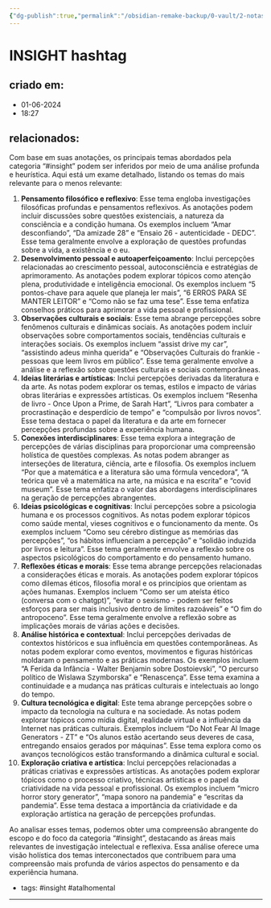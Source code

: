 ```yaml
---
{"dg-publish":true,"permalink":"/obsidian-remake-backup/0-vault/2-notas-permanentes/insight-hashtag/","tags":["permanente","insight","atalhomental"],"dgHomeLink":true,"dgShowLocalGraph":true,"dgShowFileTree":true,"dgEnableSearch":true,"noteIcon":""}
---
```


# INSIGHT hashtag

## criado em: 
- 01-06-2024
- 18:27
## relacionados:

Com base em suas anotações, os principais temas abordados pela categoria “#insight” podem ser inferidos por meio de uma análise profunda e heurística. Aqui está um exame detalhado, listando os temas do mais relevante para o menos relevante:

1. **Pensamento filosófico e reflexivo**: Esse tema engloba investigações filosóficas profundas e pensamentos reflexivos. As anotações podem incluir discussões sobre questões existenciais, a natureza da consciência e a condição humana. Os exemplos incluem “Amar desconfiando”, “Da amizade 28” e “Ensaio 26 - autenticidade - DEDC”. Esse tema geralmente envolve a exploração de questões profundas sobre a vida, a existência e o eu.
2. **Desenvolvimento pessoal e autoaperfeiçoamento**: Inclui percepções relacionadas ao crescimento pessoal, autoconsciência e estratégias de aprimoramento. As anotações podem explorar tópicos como atenção plena, produtividade e inteligência emocional. Os exemplos incluem “5 pontos-chave para aquele que planeja ler mais”, “6 ERROS PARA SE MANTER LEITOR” e “Como não se faz uma tese”. Esse tema enfatiza conselhos práticos para aprimorar a vida pessoal e profissional.
3. **Observações culturais e sociais**: Esse tema abrange percepções sobre fenômenos culturais e dinâmicas sociais. As anotações podem incluir observações sobre comportamentos sociais, tendências culturais e interações sociais. Os exemplos incluem “assist drive my car”, “assistindo adeus minha querida” e “Observações Culturais do frankie - pessoas que leem livros em público”. Esse tema geralmente envolve a análise e a reflexão sobre questões culturais e sociais contemporâneas.
4. **Ideias literárias e artísticas**: Inclui percepções derivadas da literatura e da arte. As notas podem explorar os temas, estilos e impacto de várias obras literárias e expressões artísticas. Os exemplos incluem “Resenha de livro - Once Upon a Prime, de Sarah Hart”, “Livros para combater a procrastinação e desperdício de tempo” e “compulsão por livros novos”. Esse tema destaca o papel da literatura e da arte em fornecer percepções profundas sobre a experiência humana.
5. **Conexões interdisciplinares**: Esse tema explora a integração de percepções de várias disciplinas para proporcionar uma compreensão holística de questões complexas. As notas podem abranger as interseções de literatura, ciência, arte e filosofia. Os exemplos incluem “Por que a matemática e a literatura são uma fórmula vencedora”, “A teórica que vê a matemática na arte, na música e na escrita” e “covid museum”. Esse tema enfatiza o valor das abordagens interdisciplinares na geração de percepções abrangentes.
6. **Ideias psicológicas e cognitivas**: Inclui percepções sobre a psicologia humana e os processos cognitivos. As notas podem explorar tópicos como saúde mental, vieses cognitivos e o funcionamento da mente. Os exemplos incluem “Como seu cérebro distingue as memórias das percepções”, “os hábitos influenciam a percepção” e “solidão induzida por livros e leitura”. Esse tema geralmente envolve a reflexão sobre os aspectos psicológicos do comportamento e do pensamento humano.
7. **Reflexões éticas e morais**: Esse tema abrange percepções relacionadas a considerações éticas e morais. As anotações podem explorar tópicos como dilemas éticos, filosofia moral e os princípios que orientam as ações humanas. Exemplos incluem “Como ser um ateísta ético (conversa com o chatgpt)”, “evitar o sexismo - podem ser feitos esforços para ser mais inclusivo dentro de limites razoáveis” e “O fim do antropoceno”. Esse tema geralmente envolve a reflexão sobre as implicações morais de várias ações e decisões.
8. **Análise histórica e contextual**: Inclui percepções derivadas de contextos históricos e sua influência em questões contemporâneas. As notas podem explorar como eventos, movimentos e figuras históricas moldaram o pensamento e as práticas modernas. Os exemplos incluem “A Ferida da Infância - Walter Benjamin sobre Dostoievski”, “O percurso político de Wislawa Szymborska” e “Renascença”. Esse tema examina a continuidade e a mudança nas práticas culturais e intelectuais ao longo do tempo.
9. **Cultura tecnológica e digital**: Este tema abrange percepções sobre o impacto da tecnologia na cultura e na sociedade. As notas podem explorar tópicos como mídia digital, realidade virtual e a influência da Internet nas práticas culturais. Exemplos incluem “Do Not Fear AI Image Generators - ZT” e “Os alunos estão acertando seus deveres de casa, entregando ensaios gerados por máquinas”. Esse tema explora como os avanços tecnológicos estão transformando a dinâmica cultural e social.
10. **Exploração criativa e artística**: Inclui percepções relacionadas a práticas criativas e expressões artísticas. As anotações podem explorar tópicos como o processo criativo, técnicas artísticas e o papel da criatividade na vida pessoal e profissional. Os exemplos incluem “micro horror story generator”, “mapa sonoro na pandemia” e “escritas da pandemia”. Esse tema destaca a importância da criatividade e da exploração artística na geração de percepções profundas.

Ao analisar esses temas, podemos obter uma compreensão abrangente do escopo e do foco da categoria “#insight”, destacando as áreas mais relevantes de investigação intelectual e reflexiva. Essa análise oferece uma visão holística dos temas interconectados que contribuem para uma compreensão mais profunda de vários aspectos do pensamento e da experiência humana.

- tags: #insight #atalhomental 
---

